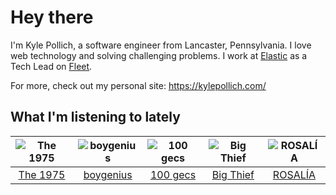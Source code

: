 # Hey there


I'm Kyle Pollich, a software engineer from Lancaster, Pennsylvania. I love web technology and solving challenging problems.
I work at [Elastic](https://www.elastic.co/) as a Tech Lead on [Fleet](https://www.elastic.co/guide/en/fleet/current/fleet-overview.html).

For more, check out my personal site: https://kylepollich.com/

## What I'm listening to lately

<!-- begin artists -->
  |![The 1975](https://i.scdn.co/image/ab6761610000f17889348336354096fd4e36ca73)|![boygenius](https://i.scdn.co/image/ab6761610000f1781a6373c01e8b86e289859f57)|![100 gecs](https://i.scdn.co/image/ab6761610000f178d77a9c855001f3a9b5815bc0)|![Big Thief](https://i.scdn.co/image/ab6761610000f1781ecc55cb453871a124d224ef)|![ROSALÍA](https://i.scdn.co/image/ab6761610000f178d7bb678bef6d2f26110cae49)|
  |:---:|:---:|:---:|:---:|:---:|
  |[The 1975](https://open.spotify.com/artist/3mIj9lX2MWuHmhNCA7LSCW)|[boygenius](https://open.spotify.com/artist/1hLiboQ98IQWhpKeP9vRFw)|[100 gecs](https://open.spotify.com/artist/6PfSUFtkMVoDkx4MQkzOi3)|[Big Thief](https://open.spotify.com/artist/5QdyldG4Fl4TPiOIeMNpBZ)|[ROSALÍA](https://open.spotify.com/artist/7ltDVBr6mKbRvohxheJ9h1)|
<!-- end artists -->
